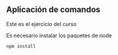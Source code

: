 ## Aplicación de comandos

Este es el ejercicio del curso

Es necesario instalar los paquetes de node

```
npm install
```


